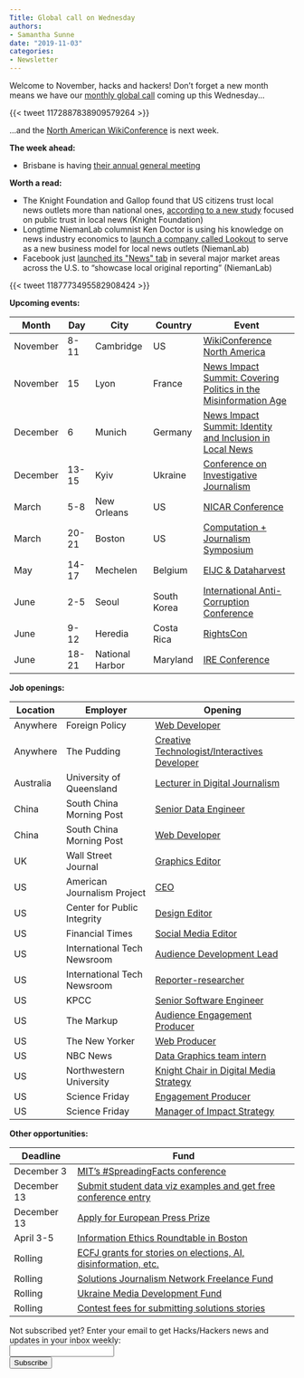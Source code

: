 ```yaml
---
Title: Global call on Wednesday
authors: 
- Samantha Sunne
date: "2019-11-03"
categories:
- Newsletter
---
```


Welcome to November, hacks and hackers! Don’t forget a new month means we have our [monthly global call](https://hackshackers.com/resources/global-open-call/) coming up this Wednesday...

{{< tweet 1172887838909579264 >}}

...and the [North American WikiConference](https://www.eventbrite.com/e/wikiconference-north-america-tickets-68189607953) is next week.

**The week ahead:**

* Brisbane is having [their annual general meeting](https://www.meetup.com/Hacks-Hackers-Brisbane/events/265790522/)

**Worth a read:**

* The Knight Foundation and Gallop found that US citizens trust local news outlets more than national ones, [according to a new study](https://www.knightfoundation.org/reports/state-of-public-trust-in-local-news) focused on public trust in local news (Knight Foundation)
* Longtime NiemanLab columnist Ken Doctor is using his knowledge on news industry economics to [launch a company called Lookout](https://www.niemanlab.org/2019/10/why-im-starting-a-company-to-build-out-a-new-model-for-local-news-in-the-2020s/) to serve as a new business model for local news outlets (NiemanLab)
* Facebook just [launched its "News" tab](https://www.niemanlab.org/2019/10/facebook-launches-its-test-news-tab-in-the-u-s-but-you-may-not-see-it-yet/) in several major market areas across the U.S. to “showcase local original reporting” (NiemanLab)

{{< tweet 1187773495582908424 >}}

**Upcoming events:**

| Month | Day | City | Country | Event |
| ----- | --- | ---- | ------- | ----- |
November | 8-11 | Cambridge | US | [WikiConference North America](https://www.eventbrite.com/e/wikiconference-north-america-tickets-68189607953)
November | 15 | Lyon | France | [News Impact Summit: Covering Politics in the Misinformation Age](https://medium.com/we-are-the-european-journalism-centre/whats-new-in-climate-politics-and-local-reporting-join-our-free-news-impact-events-and-find-out-3c9bf2a833af)
December | 6 | Munich | Germany | [News Impact Summit: Identity and Inclusion in Local News](https://medium.com/we-are-the-european-journalism-centre/whats-new-in-climate-politics-and-local-reporting-join-our-free-news-impact-events-and-find-out-3c9bf2a833af)
December | 13-15 | Kyiv | Ukraine | [Conference on Investigative Journalism](https://ijnet.org/en/opportunity/conference-investigative-journalism-open-ukraine)
March | 5-8 | New Orleans | US | [NICAR Conference](https://www.ire.org/events-and-training/conferences/nicar-2020)
March | 20-21 | Boston | US | [Computation + Journalism Symposium](https://cj2020.northeastern.edu/)
May | 14-17 | Mechelen | Belgium | [EIJC & Dataharvest](https://dataharvest.eu/)
June | 2-5 | Seoul | South Korea | [International Anti-Corruption Conference](https://iaccseries.org/blog/19th-international-anti-corruption-conference-will-take-place-on-2-5-june-2020-in-seoul-korea/)
June | 9-12 | Heredia | Costa Rica | [RightsCon](https://www.facebook.com/events/2389136194744554/)
June | 18-21 | National Harbor | Maryland | [IRE Conference](https://www.ire.org/events-and-training/event/4125)

**Job openings:**

| Location | Employer | Opening |
| -------- | -------- | ------- |
Anywhere | Foreign Policy | [Web Developer](https://foreignpolicy.recruitee.com/o/web-developer)
Anywhere | The Pudding | [Creative Technologist/Interactives Developer](https://pudding.cool/career/studio-hire/)
Australia | University of Queensland | [Lecturer in Digital Journalism](https://www.seek.com.au/job/40288966?savedSearchID=502937721)
China | South China Morning Post | [Senior Data Engineer](https://www.cpjobs.com/hk/job/senior-data-engineer-ref-da-3-3375084)
China | South China Morning Post | [Web Developer](https://www.cpjobs.com/hk/job/web-developer-drupal-api-ref-prod-20-3375502)
UK | Wall Street Journal | [Graphics Editor](https://www.cisionjobs.co.uk/job/99214/graphics-editor-print-the-wall-street-journal-ny/)
US | American Journalism Project | [CEO](https://medium.com/american-journalism-project/help-us-find-an-amazing-first-ceo-for-the-american-journalism-project-91ccfbc65c70)
US | Center for Public Integrity | [Design Editor](https://publicintegrity.org/about/jobs/#design)
US | Financial Times | [Social Media Editor](https://ft.wd3.myworkdayjobs.com/en-US/FT_External_Careers/job/New-York-40-hours/Social-Media-Editor--NY_JR004197)
US | International Tech Newsroom | [Audience Development Lead](https://sites.google.com/view/tmp-/home/audience-development-lead)
US | International Tech Newsroom | [Reporter-researcher](https://www.ziprecruiter.com/jobs/international-tech-newsroom-3864e02b/reporter-researcher-0dc28a2d)
US | KPCC | [Senior Software Engineer](https://americanpublicmedia.applicantpro.com/jobs/1237070.html)
US | The Markup | [Audience Engagement Producer](https://www.ire.org/archives/jobs/job/audience-engagement-producer-2)
US | The New Yorker | [Web Producer](https://condenast.wd5.myworkdayjobs.com/CondeCareers/job/1-World-Trade-Center-New-York-NY/Web-Producer--The-New-Yorker_R-02642)
US | NBC News | [Data Graphics team intern](https://gist.github.com/freejoe76/edcd211986ee51e6c42e3cbe9e3ac162)
US | Northwestern University | [Knight Chair in Digital Media Strategy](https://careers.journalists.org/jobs/13014963/knight-chair-in-digital-media-strategy)
US | Science Friday | [Engagement Producer](https://www.sciencefriday.com/job-engagement-producer/)
US | Science Friday | [Manager of Impact Strategy](https://www.sciencefriday.com/job-manager-impact-strategy/)

**Other opportunities:**

| Deadline | Fund |
| -------- | ---- |
December 3 | [MIT’s #SpreadingFacts conference](https://spreadingfacts.pubpub.org/)
December 13 | [Submit student data viz examples and get free conference entry](https://docs.google.com/forms/d/e/1FAIpQLSfit2_1akMwfRunfhLUY9jH_99aiQJxaOXPctG2pitJ8OhNiA/viewform)
December 13 | [Apply for European Press Prize](https://www.europeanpressprize.com/)
April 3-5 | [Information Ethics Roundtable in Boston](https://www.northeastern.edu/csshresearch/ethics/information-ethics-roundtable/)
Rolling | [ECFJ grants for stories on elections, AI, disinformation, etc.](https://www.eyebeam.org/eyebeam-center-for-the-future-of-journalism/)
Rolling | [Solutions Journalism Network Freelance Fund](https://thewholestory.solutionsjournalism.org/now-offering-travel-funds-for-freelancers-857c49f9b395)
Rolling | [Ukraine Media Development Fund](http://ijnet.org/en/opportunities/media-development-grants-available-ukraine)
Rolling | [Contest fees for submitting solutions stories](https://thewholestory.solutionsjournalism.org/submitting-your-solutions-story-to-a-journalism-award-contest-we-can-help-with-the-fees-12b3e3ab6b01?mc_cid=57b074cc10&mc_eid=f9f525b1fd)

<div id="mc_embed_signup"><form id="mc-embedded-subscribe-form" class="validate" action="//hackshackers.us1.list-manage.com/subscribe/post?u=c56f2e53d5ed6ef87f8aaa75c&amp;id=fb2bc6f10b" method="post" name="mc-embedded-subscribe-form" novalidate="" target="_blank">

<div id="mc_embed_signup_scroll">

<div class="mc-field-group"><label for="mce-EMAIL">Not subscribed yet? Enter your email to get Hacks/Hackers news and updates in your inbox weekly:  </label></div>

<div class="mc-field-group"><input id="mce-EMAIL" class="required email" name="EMAIL" type="email" value="" /></div>

<!-- real people should not fill this in and expect good things - do not remove this or risk form bot signups-->

<div style="position: absolute; left: -5000px;"><input tabindex="-1" name="b_c56f2e53d5ed6ef87f8aaa75c_fb2bc6f10b" type="text" value="" /></div>

<div class="clear"><input id="mc-embedded-subscribe" class="button" name="subscribe" type="submit" value="Subscribe" /></div>

</div>

</form></div>

<!--End mc_embed_signup-->

<meta name="twitter:card" content="summary">

<meta name="twitter:image:src" content="https://hackshackers.com/content-images/about/hackshackers_logomark.png">
